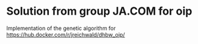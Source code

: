 # Solution from group JA.COM for oip

Implementation of the genetic algorithm for https://hub.docker.com/r/jreichwald/dhbw_oip/
